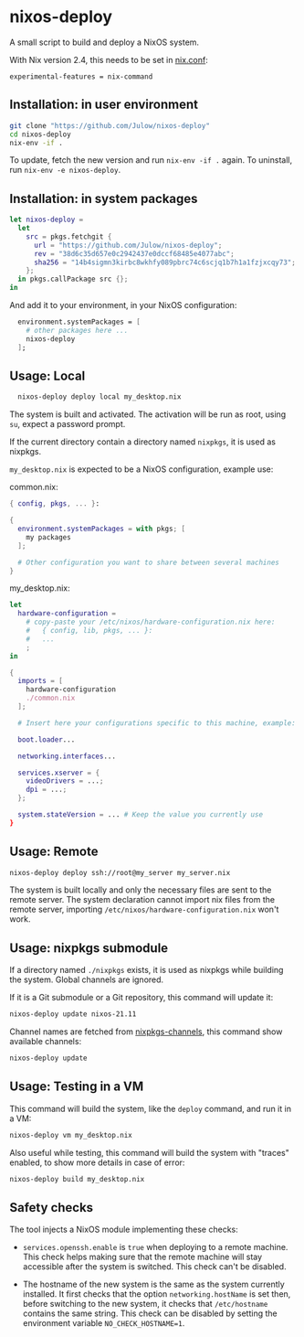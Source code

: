 # nixos-deploy

A small script to build and deploy a NixOS system.

With Nix version 2.4, this needs to be set in [nix.conf](https://nixos.org/manual/nix/unstable/command-ref/conf-file.html):
```
experimental-features = nix-command
```

## Installation: in user environment

```sh
git clone "https://github.com/Julow/nixos-deploy"
cd nixos-deploy
nix-env -if .
```

To update, fetch the new version and run `nix-env -if .` again.
To uninstall, run `nix-env -e nixos-deploy`.

## Installation: in system packages

```nix
let nixos-deploy =
  let
    src = pkgs.fetchgit {
      url = "https://github.com/Julow/nixos-deploy";
      rev = "38d6c35d657e0c2942437e0dccf68485e4077abc";
      sha256 = "14b4sigmn3kirbc8wkhfy089pbrc74c6scjq1b7h1a1fzjxcqy73";
    };
  in pkgs.callPackage src {};
in
```

And add it to your environment, in your NixOS configuration:

```nix
  environment.systemPackages = [
    # other packages here ...
    nixos-deploy
  ];
```

## Usage: Local

```bash
  nixos-deploy deploy local my_desktop.nix
```

The system is built and activated. The activation will be run as root, using `su`, expect a password prompt.

If the current directory contain a directory named `nixpkgs`, it is used as nixpkgs.

`my_desktop.nix` is expected to be a NixOS configuration, example use:

common.nix:

```nix
{ config, pkgs, ... }:

{
  environment.systemPackages = with pkgs; [
    my packages
  ];

  # Other configuration you want to share between several machines
}
```

my_desktop.nix:

```nix
let
  hardware-configuration =
    # copy-paste your /etc/nixos/hardware-configuration.nix here:
    #   { config, lib, pkgs, ... }:
    #   ...
    ;
in

{
  imports = [
    hardware-configuration
    ./common.nix
  ];

  # Insert here your configurations specific to this machine, example:

  boot.loader...

  networking.interfaces...

  services.xserver = {
    videoDrivers = ...;
    dpi = ...;
  };

  system.stateVersion = ... # Keep the value you currently use
}
```

## Usage: Remote

```bash
nixos-deploy deploy ssh://root@my_server my_server.nix
```

The system is built locally and only the necessary files are sent to the remote server.
The system declaration cannot import nix files from the remote server, importing `/etc/nixos/hardware-configuration.nix` won't work. 

## Usage: nixpkgs submodule

If a directory named `./nixpkgs` exists, it is used as nixpkgs while building the system.
Global channels are ignored.

If it is a Git submodule or a Git repository, this command will update it:

```sh
nixos-deploy update nixos-21.11
```

Channel names are fetched from [nixpkgs-channels](https://github.com/NixOS/nixpkgs-channels),
this command show available channels:

```sh
nixos-deploy update
```

## Usage: Testing in a VM

This command will build the system, like the `deploy` command, and run it in a VM:

```sh
nixos-deploy vm my_desktop.nix
```

Also useful while testing, this command will build the system with "traces" enabled, to show more details in case of error:

```sh
nixos-deploy build my_desktop.nix
```

## Safety checks

The tool injects a NixOS module implementing these checks:

- `services.openssh.enable` is `true` when deploying to a remote machine.
  This check helps making sure that the remote machine will stay accessible
  after the system is switched.
  This check can't be disabled.

- The hostname of the new system is the same as the system currently installed.
  It first checks that the option `networking.hostName` is set then, before
  switching to the new system, it checks that `/etc/hostname` contains the same
  string.
  This check can be disabled by setting the environment variable
  `NO_CHECK_HOSTNAME=1`.
